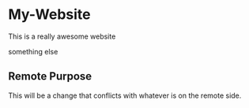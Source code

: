 # My-Website

This is a really awesome website

something else

## Remote Purpose

This will be a change that conflicts
with whatever is on the remote side.
